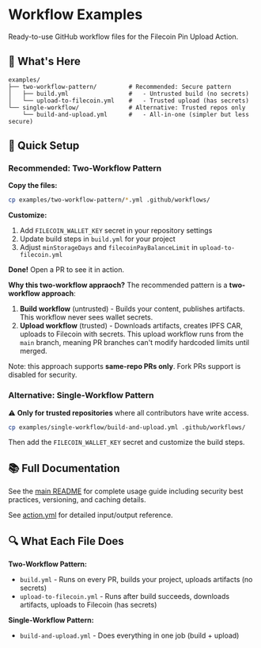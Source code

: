 # Workflow Examples

Ready-to-use GitHub workflow files for the Filecoin Pin Upload Action.

## 📂 What's Here

```
examples/
├── two-workflow-pattern/         # Recommended: Secure pattern
│   ├── build.yml                 #   - Untrusted build (no secrets)
│   └── upload-to-filecoin.yml    #   - Trusted upload (has secrets)
└── single-workflow/              # Alternative: Trusted repos only
    └── build-and-upload.yml      #   - All-in-one (simpler but less secure)
```

## 🚀 Quick Setup

### Recommended: Two-Workflow Pattern

**Copy the files:**
```bash
cp examples/two-workflow-pattern/*.yml .github/workflows/
```

**Customize:**
1. Add `FILECOIN_WALLET_KEY` secret in your repository settings
2. Update build steps in `build.yml` for your project
3. Adjust `minStorageDays` and `filecoinPayBalanceLimit` in `upload-to-filecoin.yml`

**Done!** Open a PR to see it in action.

**Why this two-workflow appraoch?**
The recommended pattern is a **two-workflow approach**:
1. **Build workflow** (untrusted) - Builds your content, publishes artifacts.  This workflow never sees wallet secrets.
2. **Upload workflow** (trusted) - Downloads artifacts, creates IPFS CAR, uploads to Filecoin with secrets.  This upload workflow runs from the `main` branch, meaning PR branches can't modify hardcoded limits until merged. 

Note: this approach supports **same-repo PRs only**.  Fork PRs support is disabled for security.

### Alternative: Single-Workflow Pattern

⚠️ **Only for trusted repositories** where all contributors have write access.

```bash
cp examples/single-workflow/build-and-upload.yml .github/workflows/
```

Then add the `FILECOIN_WALLET_KEY` secret and customize the build steps.

## 📚 Full Documentation

See the [main README](../README.md) for complete usage guide including security best practices, versioning, and caching details.

See [action.yml](../action.yml) for detailed input/output reference.

## 🔍 What Each File Does

**Two-Workflow Pattern:**
- `build.yml` - Runs on every PR, builds your project, uploads artifacts (no secrets)
- `upload-to-filecoin.yml` - Runs after build succeeds, downloads artifacts, uploads to Filecoin (has secrets)

**Single-Workflow Pattern:**
- `build-and-upload.yml` - Does everything in one job (build + upload)
